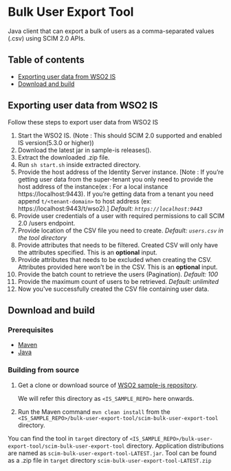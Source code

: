# Bulk User Export Tool

Java client that can export a bulk of users as a comma-separated values (.csv) using SCIM 2.0 APIs.

## Table of contents

- [Exporting user data from WSO2 IS](#exporting-user-data-from-wso2-is)
- [Download and build](#download-and-build)

## Exporting user data from WSO2 IS

Follow these steps to export user data from WSO2 IS

1. Start the WSO2 IS. (Note : This should SCIM 2.0 supported and enabled IS version(5.3.0 or higher))
2. Download the latest jar in sample-is releases().
3. Extract the downloaded .zip file.
4. Run `sh start.sh` inside extracted directory.
5. Provide the host address of the Identity Server instance.
[Note : If you’re getting user data from the super-tenant you only need to provide the host address 
of the instance(ex : For a local instance https://localhost:9443). If you’re getting data from a tenant you need 
append `t/<tenant-domain>` to host address (ex: https://localhost:9443/t/wso2).] *Default: `https://localhost:9443`*
6. Provide user credentials of a user with required permissions to call SCIM 2.0 /users endpoint.
7. Provide location of the CSV file you need to create. *Default: `users.csv` in the tool directory*
8. Provide attributes that needs to be filtered. Created CSV will only have the attributes specified. 
This is an **optional** input.
9. Provide attributes that needs to be excluded when creating the CSV. Attributes provided here won’t be in the CSV. 
This is an **optional** input.
10. Provide the batch count to retrieve the users (Pagination). *Default: 100*
11. Provide the maximum count of users to be retrieved. *Default: unlimited*
12. Now you've successfully created the CSV file containing user data.

## Download and build

### Prerequisites

* [Maven](https://maven.apache.org/download.cgi)
* [Java](http://www.oracle.com/technetwork/java/javase/downloads)

### Building from source

1. Get a clone or download source of [WSO2 sample-is repository](https://github.com/wso2/samples-is).

   We will refer this directory as `<IS_SAMPLE_REPO>` here onwards.
2. Run the Maven command `mvn clean install` from the `<IS_SAMPLE_REPO>/bulk-user-export-tool/scim-bulk-user-export-tool` directory.

You can find the tool in `target` directory of `<IS_SAMPLE_REPO>/bulk-user-export-tool/scim-bulk-user-export-tool`
directory.
Application distributions are named as `scim-bulk-user-export-tool-LATEST.jar`.
Tool can be found as a .zip file in `target` directory `scim-bulk-user-export-tool-LATEST.zip`